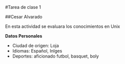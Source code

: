 #Tarea de clase 1

##Cesar Alvarado

En esta actividad se evaluara los conocimientos en Unix

**Datos Personales**
- Ciudad de origen: Loja
- Idiomas: Español, Inlges
- Deportes: aficionado futbol, basquet, boly
